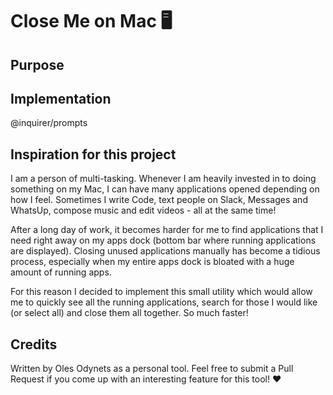 # Close Me on Mac 🖥️

## Purpose


## Implementation
@inquirer/prompts

## Inspiration for this project
I am a person of multi-tasking. Whenever I am heavily invested in to doing something on my Mac,
I can have many applications opened depending on how I feel. Sometimes I write Code, text
people on Slack, Messages and WhatsUp, compose music and edit videos - all at the same time!

After a long day of work, it becomes harder for me to find applications that I need right
away on my apps dock (bottom bar where running applications are displayed). Closing unused
applications manually has become a tidious process, especially when my entire apps dock is
bloated with a huge amount of running apps.

For this reason I decided to implement this small utility which would allow me to quickly
see all the running applications, search for those I would like (or select all) and close
them all together. So much faster!

## Credits

Written by Oles Odynets as a personal tool.
Feel free to submit a Pull Request if you come up with an interesting feature for this tool! ❤️
